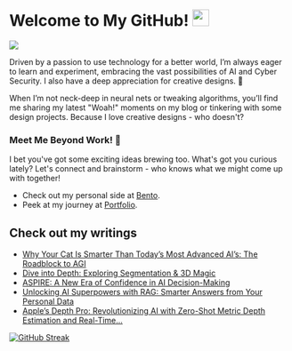 # Welcome to My GitHub! <img src="https://raw.githubusercontent.com/MartinHeinz/MartinHeinz/master/wave.gif" width="30px"> 
![](https://komarev.com/ghpvc/?username=REDDITARUN&color=grey)

Driven by a passion to use technology for a better world, I’m always eager to learn and experiment, embracing the vast possibilities of AI and Cyber Security. I also have a deep appreciation for creative designs. 🎨

When I’m not neck-deep in neural nets or tweaking algorithms, you’ll find me sharing my latest "Woah!" moments on my blog or tinkering with some design projects. Because I love creative designs - who doesn't?

### Meet Me Beyond Work! 🤝
I bet you've got some exciting ideas brewing too. What's got you curious lately? Let's connect and brainstorm - who knows what we might come up with together!
- Check out my personal side at [Bento](https://bento.me/tarunreddi).
- Peek at my journey at [Portfolio](https://redditarun.github.io/).


## Check out my writings 
<!-- BLOG-POST-LIST:START -->
- [Why Your Cat Is Smarter Than Today’s Most Advanced AI’s: The Roadblock to AGI](https://osintteam.blog/why-your-cat-is-smarter-than-todays-most-advanced-ais-the-roadblock-to-agi-be284bf4a44f?source=rss-9ecb664d87c1------2)
- [Dive into Depth: Exploring Segmentation &amp; 3D Magic](https://medium.com/@teendifferent/dive-into-depth-exploring-segmentation-3d-magic-2c2b6d1982c5?source=rss-9ecb664d87c1------2)
- [ASPIRE: A New Era of Confidence in AI Decision-Making](https://medium.com/@teendifferent/aspire-a-new-era-of-confidence-in-ai-decision-making-38be57d359b7?source=rss-9ecb664d87c1------2)
- [Unlocking AI Superpowers with RAG: Smarter Answers from Your Personal Data](https://thegrayarea.tech/unlocking-ai-superpowers-with-rag-smarter-answers-from-your-personal-data-c6accabf013c?source=rss-9ecb664d87c1------2)
- [Apple’s Depth Pro: Revolutionizing AI with Zero-Shot Metric Depth Estimation and Real-Time…](https://medium.com/predict/apples-depth-pro-revolutionizing-ai-with-zero-shot-metric-depth-estimation-and-real-time-04d6eeb94f5d?source=rss-9ecb664d87c1------2)
<!-- BLOG-POST-LIST:END -->



[![GitHub Streak](https://streak-stats.demolab.com?user=REDDITARUN&theme=tokyonight&hide_border=true&background=EB545400)](https://git.io/streak-stats)



<!--
**REDDITARUN/REDDITARUN** is a ✨ _special_ ✨ repository because its `README.md` (this file) appears on your GitHub profile.

Here are some ideas to get you started:

- 🔭 I’m currently working on ...
- 🌱 I’m currently learning ...
- 👯 I’m looking to collaborate on ...
- 🤔 I’m looking for help with ...
- 💬 Ask me about ...
- 📫 How to reach me: ...
- 😄 Pronouns: ...
- ⚡ Fun fact: ...
-->
